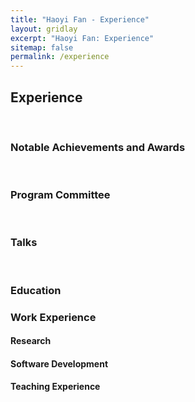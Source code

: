 ```yaml
---
title: "Haoyi Fan - Experience"
layout: gridlay
excerpt: "Haoyi Fan: Experience"
sitemap: false
permalink: /experience
---
```


## Experience

<p>&nbsp;</p>

<h3>Notable Achievements and Awards</h3>

<ul>

</ul>

<p>&nbsp;</p>

<h3>Program Committee</h3>

<p>&nbsp;</p>

<h3>Talks</h3>
<ul>

</ul>

<p>&nbsp;</p>

<h3>Education</h3>


<h3>Work Experience</h3>

<h4>Research</h4>


<h4>Software Development</h4>


<h4>Teaching Experience</h4>



<!-- <h3>Resume</h3>

<p>(<a href="/uploads/ckeditor/attachments/189/resume_varunjampani-Web.pdf">pdf</a>)</p> -->
